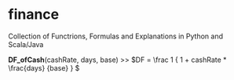 # finance
Collection of Functrions, Formulas and Explanations in Python and Scala/Java

**DF_ofCash**(cashRate, days, base) >> $DF = \frac 1 { 1 + cashRate * \frac{days} {base} } $  
